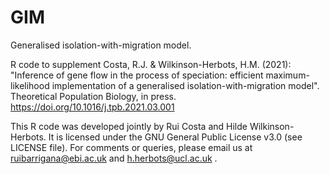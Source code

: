 # GIM
Generalised isolation-with-migration model.

R code to supplement Costa, R.J. & Wilkinson-Herbots, H.M. (2021): "Inference of gene flow in the process of speciation:
efficient maximum-likelihood implementation of a generalised isolation-with-migration model". Theoretical Population Biology, in press. 
https://doi.org/10.1016/j.tpb.2021.03.001

This R code was developed jointly by Rui Costa and Hilde Wilkinson-Herbots. It is licensed under the GNU General Public License v3.0 (see LICENSE file). For comments or queries, please email us at
ruibarrigana@ebi.ac.uk and h.herbots@ucl.ac.uk .
